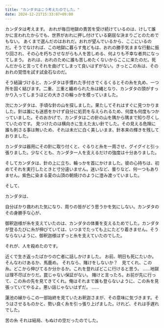 ```yaml
---
title: "カンダタはこう考えたのでした。"
date: 2024-12-21T15:33:07+09:00
---
```

カンダタは考えます。
おれが毎日地獄の責苦を受け続けているのは、けして誰かに言われたからでも、世界がおれに押し付けている窮屈な決まりごとのためでもない。
あくまで選んだのはおれだ。おれが望んでいるから、ここにいるのだ。そうでなければ、この地獄に暮らす鬼どもは、おれの勝手気ままな行動に振り回され、その心を朽ちさせながらも人を苦しめる、何よりも不幸な者共になってしまう。
おれは、おれのために誰も苦しめたくないからここに来たのだ。死んだからと言ってそれを曲げてしまって良いはずがない。きっとこの糸は、そのおれの覚悟を試す試金石なのだ。

そう結論づけると、カンダタは手慣れた手付きでくるくるとその糸を丸め、一つ所を固く結びます。二重、三重と纏められた糸は縄となり、カンダタの頭がすっかり入ってしまうほどの大きさの輪っかを模っていました。

次にカンダタは、手頃な針の山を探しました。果たしてそれはすぐに見つかりました。針は誰にも迷惑をかけず自分に処罰を与えられるため、何度も何度もつかっていました。そのおかげで、カンダタはこの針の山を隅から隅まで知り尽くしていたのです。
見つけたのは横向きに生えた太い針でした。その見える危険に誰も刺さる事は無いため、それは未だに白く美しいまま、針本来の輝きを残しておりました。

カンダタは器用にその針に取り付くと、ぐるりと糸を一周させ、グイグイと引っ張りました。少なくとも、カンダタ一人を支えるだけの強度は十分ありました。

そしてカンダタは、針の上に立ち、輪っかを首にかけました。彼の心持ちは、初めてそれを実行したときと寸分違いません。迷いなど、曇りなど、何一つもありません。紫色に染まる夏の山頂の朝焼けのように澄み渡っていました。


そして、

カンダタは、



自分ばかり救われた気になり、周りの皆がどう思うかを気にしない。カンダタのその身勝手な心が、






御釈迦様が糸を支えていたのは、カンダタの体重を支えるためでした。カンダタが登るたびに糸が伸びていては、いつまでたっても上にたどり着きません。そうならないように、御釈迦様はずっと糸を支えていたのでした。

それが、人を殺めたのです。





近くで生き返ったばかりの亡者に話しかけました。
お前、明日も死にたいか。
そんなわけあるか、馬鹿め。
それなら、賭けをしないか？　見てくれ、この糸。どこから伸びてるか分かるか。これを登ればどこに行けると思う。
……地獄は理不尽ばかりだ。罠じゃない保証がない。
賭けと言ったろ。お前が先に行って、この糸の先を見てきてくれ。俺はそれまで誰も登らないように、この糸を見張っていてやるよ。悪い話じゃないはずだ。
……



蓮池の縁からこの一部始終を見ていたお釈迦さまが、その意味に気づきます。そうはさせるものかと、勢い良く糸を引っ張り上げました。けれど、それは手遅れでした。


苦の糸
それは結局、もぬけの空だったのでした。
